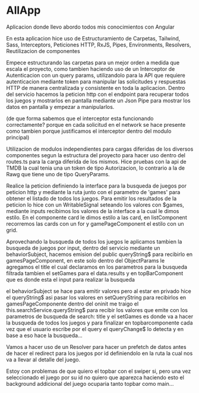 # AllApp

Aplicacion donde llevo abordo todos mis conocimientos con Angular

En esta aplicacion hice uso de Estructuramiento de Carpetas, Tailwind, Sass, Interceptors, Peticiones HTTP, RxJS, Pipes, Environments, Resolvers, Reutilizacion de componentes

Empece estructurando las carpetas para un mejor orden a medida que escala el proyecto, como tambien haciendo uso de un Interceptor de Autenticacion con un query params, utilizandolo para la API que requiere autenticacion mediante token para manipular las solicitudes y respuestas HTTP de manera centralizada y consistente en toda la aplicacion.
Dentro del servicio hacemos la peticion http con el endpoint para recuperar todos los juegos y mostrarlos en pantalla mediante un Json Pipe para mostrar los datos en pantalla y empezar a manipularlos.

(de que forma sabemos que el interceptor esta funcionando correctamente? porque en cada solicitud en el network se hace presente como tambien porque justificamos el interceptor dentro del modulo principal)

Utilizacion de modulos independientes para cargas diferidas de los diversos componentes segun la estructura del proyecto para hacer uso dentro del routes.ts para la carga diferida de los mismos.
Hice pruebas con la api de TMDB la cual tenia una un token de tipo Autorizacion, lo contrario a la de Rawg que tiene uno de tipo QueryParams.

Realice la peticion definiendo la interface para la busqueda de juegos por peticion http y mediante la ruta junto con el parametro de 'games' para obtener el listado de todos los juegos. Para emitir los resultados de la peticion lo hice con un WritableSignal seteando los valores con $games, mediante inputs recibimos los valores de la interface a la cual le dimos estilo. En el componente card le dimos estilo a las card, en listComponent recorremos las cards con un for y gamePageComponent el estilo con un grid.

Aprovechando la busqueda de todos los juegos le aplicamos tambien la busqueda de juegos por input, dentro del servicio mediante un behaviorSubject, hacemos emision del public queryString$ para recibirlo en gamesPageComponent, en este solo dentro del ObjectParams le agregamos el title el cual declaramos en los parametros para la busqueda filtrada tambien el setGames para el data.results y en topBarComponent que es donde esta el input para realizar la busqueda

el behaviorSubject se hace para emitir valores pero al estar en privado hice el queryString$ asi pasar los valores en setQueryString para recibirlos en gamesPageComponente dentro del oninit me traigo el this.searchService.queryString$ para recibir los valores que emite con los parametros de busqueda de search: title y el setGames es donde va a hacer la busqueda de todos los juegos y para finalizar en topbarcomponente cada vez que el usuario escribe por el query el queryChange$ lo detecta y en base a eso hace la busqueda...

Vamos a hacer uso de un Resolver para hacer un prefetch de datos antes de hacer el redirect para los juegos por id definiendolo en la ruta la cual nos va a llevar al detalle del juego.

Estoy con problemas de que quiero el topbar con el swiper si, pero una vez seleccionado el juego por su id no quiero que aparezca haciendo esto el background addicional del juego ocuparia tanto topbar como main...
